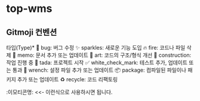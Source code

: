 # top-wms

## Gitmoji 컨벤션
타입(Type)*
🐛 bug: 버그 수정
✨ sparkles: 새로운 기능 도입
🔥 fire: 코드나 파일 삭제
📝 memo: 문서 추가 또는 업데이트
🎨 art: 코드의 구조/형식 개선
🚧 construction: 작업 진행 중
🎉 tada: 프로젝트 시작
✅ white_check_mark: 테스트 추가, 업데이트 또는 통과
🔧 wrench: 설정 파일 추가 또는 업데이트
📦️ package: 컴파일된 파일이나 패키지 추가 또는 업데이트
♻️ recycle: 코드 리팩토링

:이모티콘명: <<- 이런식으로 사용하시면 됩니다.

